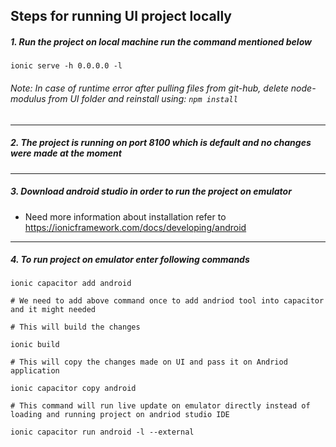## Steps for running UI project locally

##### _1. Run the project on local machine run the command mentioned below_

```
ionic serve -h 0.0.0.0 -l
```

###### _Note: In case of runtime error after pulling files from git-hub, delete node-modulus from UI folder and reinstall using:_ `npm install`

---

##### _2. The project is running on port 8100 which is default and no changes were made at the moment_

---

##### _3. Download android studio in order to run the project on emulator_

- Need more information about installation refer to https://ionicframework.com/docs/developing/android

---

##### _4. To run project on emulator enter following commands_

```
ionic capacitor add android

# We need to add above command once to add andriod tool into capacitor and it might needed
```

```
# This will build the changes

ionic build

```

```
# This will copy the changes made on UI and pass it on Andriod application

ionic capacitor copy android

```

```
# This command will run live update on emulator directly instead of loading and running project on andriod studio IDE

ionic capacitor run android -l --external

```

